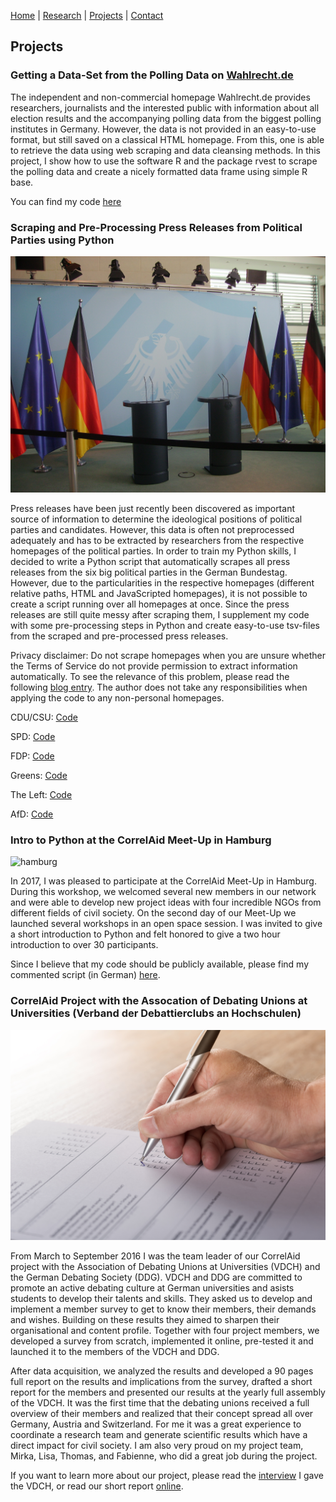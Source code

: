 [Home](https://kostagav.github.io/) | [Research](https://kostagav.github.io/research) | [Projects](https://kostagav.github.io/projects) | [Contact](https://kostagav.github.io/contact)

## Projects

### Getting a Data-Set from the Polling Data on [Wahlrecht.de](http://www.wahlrecht.de/)

The independent and non-commercial homepage Wahlrecht.de provides researchers, journalists and the interested public with information about all election results and the accompanying polling data from the biggest polling institutes in Germany. However, the data is not provided in an easy-to-use format, but still saved on a classical HTML homepage. From this, one is able to retrieve the data using web scraping and data cleansing methods. In this project, I show how to use the software R and the package rvest to scrape the polling data and create a nicely formatted data frame using simple R base. 

You can find my code [here](https://github.com/KostaGav/pollingdata_germany)

### Scraping and Pre-Processing Press Releases from Political Parties using Python

![press releases](berlin-eu-european-union-federal-chancellery.jpg)

Press releases have been just recently been discovered as important source of information to determine the ideological positions of political parties and candidates. However, this data is often not preprocessed adequately and has to be extracted by researchers from the respective homepages of the political parties. In order to train my Python skills, I decided to write a Python script that automatically scrapes all press releases from the six big political parties in the German Bundestag. However, due to the particularities in the respective homepages (different relative paths, HTML and JavaScripted homepages), it is not possible to create a script running over all homepages at once. Since the press releases are still quite messy after scraping them, I supplement my code with some pre-processing steps in Python and create easy-to-use tsv-files from the scraped and pre-processed press releases.

Privacy disclaimer: Do not scrape homepages when you are unsure whether the Terms of Service do not provide permission to extract information automatically. To see the relevance of this problem, please read the following [blog entry](https://benbernardblog.com/web-scraping-and-crawling-are-perfectly-legal-right/). The author does not take any responsibilities when applying the code to any non-personal homepages.

CDU/CSU: [Code](https://github.com/KostaGav/KostaGav.github.io/tree/master/resources/cdu)

SPD: [Code](https://github.com/KostaGav/KostaGav.github.io/tree/master/resources/spd)

FDP: [Code](https://github.com/KostaGav/KostaGav.github.io/tree/master/resources/fdp)

Greens: [Code](https://github.com/KostaGav/KostaGav.github.io/tree/master/resources/greens)

The Left: [Code](https://github.com/KostaGav/KostaGav.github.io/tree/master/resources/left)

AfD: [Code](https://github.com/KostaGav/KostaGav.github.io/tree/master/resources/afd)

### Intro to Python at the CorrelAid Meet-Up in Hamburg

![hamburg](pexels-photo-167676.jpeg)

In 2017, I was pleased to participate at the CorrelAid Meet-Up in Hamburg. During this workshop, we welcomed several new members in our network and were able to develop new project ideas with four incredible NGOs from different fields of civil society. On the second day of our Meet-Up we launched several workshops in an open space session. I was invited to give a short introduction to Python and felt honored to give a two hour introduction to over 30 participants.

Since I believe that my code should be publicly available, please find my commented script (in German) [here](https://github.com/KostaGav/KostaGav.github.io/blob/master/resources/Python%20Skript%20Meet%20Up%20CorrelAid.ipynb). 

### CorrelAid Project with the Assocation of Debating Unions at Universities (Verband der Debattierclubs an Hochschulen)

![survey](survey-opinion-research-voting-fill-159353.jpeg)

From March to September 2016 I was the team leader of our CorrelAid project with the Association of Debating Unions at Universities (VDCH) and the German Debating Society (DDG). VDCH and DDG are committed to promote an active debating culture at German universities and asists students to develop their talents and skills. They asked us to develop and implement a member survey to get to know their members, their demands and wishes. Building on these results they aimed to sharpen their organisational and content profile. Together with four project members, we developed a survey from scratch, implemented it online, pre-tested it and launched it to the members of the VDCH and DDG. 

After data acquisition, we analyzed the results and developed a 90 pages full report on the results and implications from the survey, drafted a short report for the members and presented our results at the yearly full assembly of the VDCH. It was the first time that the debating unions received a full overview of their members and realized that their concept spread all over Germany, Austria and Switzerland. For me it was a great experience to coordinate a research team and generate scientific results which have a direct impact for civil society. I am also very proud on my project team, Mirka, Lisa, Thomas, and Fabienne, who did a great job during the project.

If you want to learn more about our project, please read the [interview](http://www.achteminute.de/20161012/der-gemeinnuetzige-aspekt-macht-viel-aus-konstantin-gavras-von-correlaid-im-interview/) I gave the VDCH, or read our short report [online](http://www.achteminute.de/wp-content/uploads/2016/10/DDG-VDCH-Debattierumfrage-2016-Kurzfassung.pdf).
